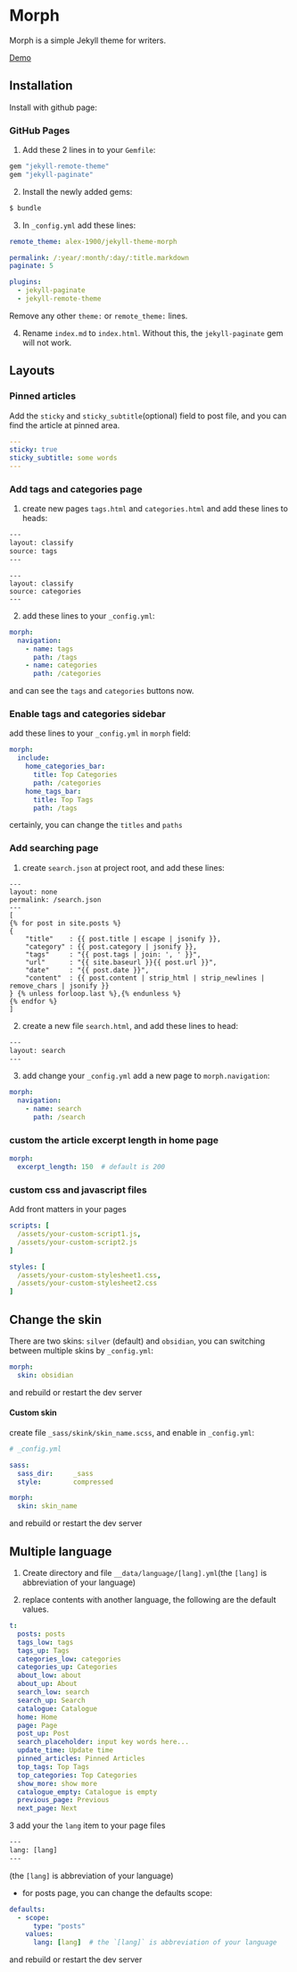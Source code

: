 # Morph

Morph is a simple Jekyll theme for writers.

[Demo](http://alex-1900.github.io/jekyll-theme-morph/)

## Installation
Install with github page:

### GitHub Pages
1. Add these 2 lines in to your `Gemfile`:

```ruby
gem "jekyll-remote-theme"
gem "jekyll-paginate"
```

2. Install the newly added gems:

```bash
$ bundle
```

3. In `_config.yml` add these lines:

```yaml
remote_theme: alex-1900/jekyll-theme-morph

permalink: /:year/:month/:day/:title.markdown
paginate: 5

plugins:
  - jekyll-paginate
  - jekyll-remote-theme
```

Remove any other `theme:` or `remote_theme:` lines.

4. Rename `index.md` to `index.html`. Without this, the `jekyll-paginate` gem will not work.

## Layouts

### Pinned articles
Add the `sticky` and `sticky_subtitle`(optional) field to post file, and you can find the article at pinned area.
```yml
---
sticky: true
sticky_subtitle: some words
---
```

### Add tags and categories page
1. create new pages `tags.html` and `categories.html` and add these lines to heads:
```html
---
layout: classify
source: tags
---
```

```text
---
layout: classify
source: categories
---
```

2. add these lines to your `_config.yml`:
```yml
morph:
  navigation:
    - name: tags
      path: /tags
    - name: categories
      path: /categories
```

and can see the `tags` and `categories` buttons now.

### Enable tags and categories sidebar
add these lines to your `_config.yml` in `morph` field:
```yml
morph:
  include:
    home_categories_bar:
      title: Top Categories
      path: /categories
    home_tags_bar:
      title: Top Tags
      path: /tags
```
certainly, you can change the `titles` and `paths`

### Add searching page
1. create `search.json` at project root, and add these lines:
```text
---
layout: none
permalink: /search.json
---
[
{% for post in site.posts %}
{
    "title"    : {{ post.title | escape | jsonify }},
    "category" : {{ post.category | jsonify }},
    "tags"     : "{{ post.tags | join: ', ' }}",
    "url"      : "{{ site.baseurl }}{{ post.url }}",
    "date"     : "{{ post.date }}",
    "content"  : {{ post.content | strip_html | strip_newlines | remove_chars | jsonify }}
} {% unless forloop.last %},{% endunless %}
{% endfor %}
]
```

2. create a new file `search.html`, and add these lines to head:
```html
---
layout: search
---
```

3. add change your `_config.yml` add a new page to `morph.navigation`:
```yml
morph:
  navigation:
    - name: search
      path: /search
```

### custom the article excerpt length in home page
```yml
morph:
  excerpt_length: 150  # default is 200
```

### custom css and javascript files
Add front matters in your pages
```yaml
scripts: [
  /assets/your-custom-script1.js,
  /assets/your-custom-script2.js
]

styles: [
  /assets/your-custom-stylesheet1.css,
  /assets/your-custom-stylesheet2.css
]
```

## Change the skin
There are two skins: `silver` (default) and `obsidian`, you can switching between multiple skins by `_config.yml`:
```yml
morph:
  skin: obsidian
```
and rebuild or restart the dev server

#### Custom skin
create file `_sass/skink/skin_name.scss`, and enable in `_config.yml`:
```yaml
# _config.yml

sass:
  sass_dir:     _sass
  style:        compressed

morph:
  skin: skin_name
```

and rebuild or restart the dev server

## Multiple language
1. Create directory and file `__data/language/[lang].yml`(the `[lang]` is abbreviation of your language)

2. replace contents with another language, the following are the default values.

```yml
t:
  posts: posts
  tags_low: tags
  tags_up: Tags
  categories_low: categories
  categories_up: Categories
  about_low: about
  about_up: About
  search_low: search
  search_up: Search
  catalogue: Catalogue
  home: Home
  page: Page
  post_up: Post
  search_placeholder: input key words here...
  update_time: Update time
  pinned_articles: Pinned Articles
  top_tags: Top Tags
  top_categories: Top Categories
  show_more: show more
  catalogue_empty: Catalogue is empty
  previous_page: Previous
  next_page: Next
```

3 add your the `lang` item to your page files
```html
---
lang: [lang]
---
```

(the `[lang]` is abbreviation of your language)

- for posts page, you can change the defaults scope:
```yml
defaults:
  - scope:
      type: "posts"
    values:
      lang: [lang]  # the `[lang]` is abbreviation of your language
```

and rebuild or restart the dev server
